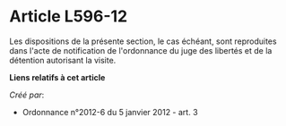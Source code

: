 # Article L596-12

Les dispositions de la présente section, le cas échéant, sont reproduites dans l'acte de notification de l'ordonnance du juge
des libertés et de la détention autorisant la visite.

**Liens relatifs à cet article**

_Créé par_:

  - Ordonnance n°2012-6 du 5 janvier 2012 - art. 3
